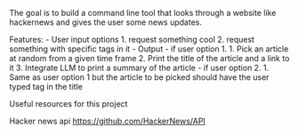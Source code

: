 The goal is to build a command line tool that looks through a website like hackernews and gives the user some news updates.

Features:
    - User input options
        1. request something cool
        2. request something with specific tags in it
    - Output
        - if user option 1.
            1. Pick an article at random from a given time frame
            2. Print the title of the article and a link to it
            3. Integrate LLM to print a summary of the article
        - if user option 2.
            1. Same as user option 1 but the article to be picked should have the user typed tag in the title

Useful resources for this project

Hacker news api
https://github.com/HackerNews/API
